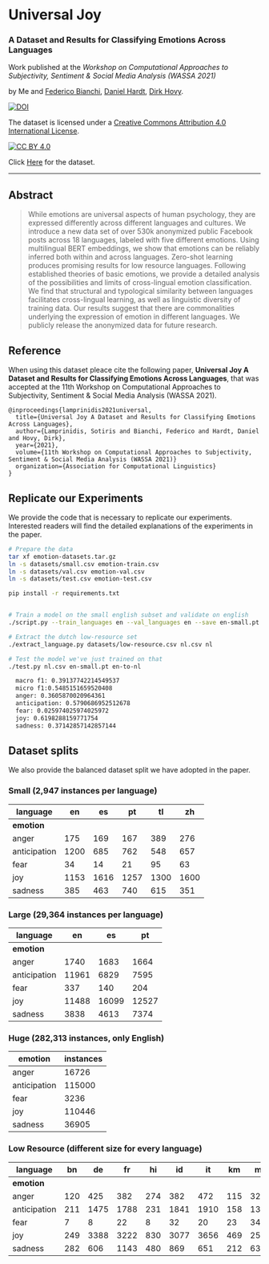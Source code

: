 # Universal Joy
### A Dataset and Results for Classifying Emotions Across Languages

Work published at the *Workshop on Computational Approaches to Subjectivity, Sentiment & Social Media Analysis (WASSA 2021)*


by Me and [Federico Bianchi](https://federicobianchi.io),
[Daniel Hardt](https://www.cbs.dk/en/research/departments-and-centres/department-of-management-society-and-communication/staff/dhamsc),
[Dirk Hovy](http://www.dirkhovy.com).

[![DOI](https://zenodo.org/badge/342584140.svg)](https://zenodo.org/badge/latestdoi/342584140)


The dataset is licensed under a
[Creative Commons Attribution 4.0 International License][cc-by].

[![CC BY 4.0][cc-by-image]][cc-by]

[cc-by]: http://creativecommons.org/licenses/by/4.0/
[cc-by-image]: https://i.creativecommons.org/l/by/4.0/88x31.png

Click [Here](https://github.com/sotlampr/universal-joy/releases/tag/dataset-models) for the dataset.

-----
## Abstract

> While emotions are universal aspects of human psychology, they are expressed differently across different languages and cultures.
> We introduce a new data set of over 530k anonymized public Facebook posts across 18
> languages, labeled with five different emotions. Using multilingual BERT embeddings,
> we show that emotions can be reliably inferred both within and across languages. Zero-shot
> learning produces promising results for low resource languages. Following established theories of basic emotions, we provide a detailed
> analysis of the possibilities and limits of cross-lingual emotion classification. We find that
> structural and typological similarity between languages facilitates cross-lingual learning, as
> well as linguistic diversity of training data.  Our results suggest that there are commonalities underlying the
> expression of emotion in different languages. We publicly release the anonymized data for future research.


## Reference

When using this dataset pleace cite the following paper, **Universal Joy A Dataset and Results for Classifying Emotions Across Languages**, that was accepted at the 11th Workshop on Computational Approaches to Subjectivity, Sentiment & Social Media Analysis (WASSA 2021).

```
@inproceedings{lamprinidis2021universal,
  title={Universal Joy A Dataset and Results for Classifying Emotions Across Languages},
  author={Lamprinidis, Sotiris and Bianchi, Federico and Hardt, Daniel and Hovy, Dirk},
  year={2021},
  volume={11th Workshop on Computational Approaches to Subjectivity, Sentiment & Social Media Analysis (WASSA 2021)}
  organization={Association for Computational Linguistics}
}
```
## Replicate our Experiments

We provide the code that is necessary to replicate our experiments. Interested readers will find the detailed explanations of the experiments in the paper.

```bash
# Prepare the data
tar xf emotion-datasets.tar.gz
ln -s datasets/small.csv emotion-train.csv
ln -s datasets/val.csv emotion-val.csv
ln -s datasets/test.csv emotion-test.csv

pip install -r requirements.txt


# Train a model on the small english subset and validate on english
./script.py --train_languages en --val_languages en --save en-small.pt

# Extract the dutch low-resource set
./extract_language.py datasets/low-resource.csv nl.csv nl

# Test the model we've just trained on that
./test.py nl.csv en-small.pt en-to-nl

  macro f1: 0.39137742214549537
  micro f1:0.5485151659520408
  anger: 0.3605870020964361
  anticipation: 0.5790686952512678
  fear: 0.025974025974025972
  joy: 0.6198288159771754
  sadness: 0.37142857142857144
```

## Dataset splits

We also provide the balanced dataset split we have adopted in the paper.

### Small (2,947 instances per language)

| language     |   en |   es |   pt |   tl |   zh |
|--------------|------|------|------|------|------|
| **emotion**  |      |      |      |      |      |
| anger        |  175 |  169 |  167 |  389 |  276 |
| anticipation | 1200 |  685 |  762 |  548 |  657 |
| fear         |   34 |   14 |   21 |   95 |   63 |
| joy          | 1153 | 1616 | 1257 | 1300 | 1600 |
| sadness      |  385 |  463 |  740 |  615 |  351 |

### Large (29,364 instances per language)

| language     |    en |    es |    pt |
|--------------|-------|-------|-------|
| **emotion**  |       |       |       |
| anger        |  1740 |  1683 |  1664 |
| anticipation | 11961 |  6829 |  7595 |
| fear         |   337 |   140 |   204 |
| joy          | 11488 | 16099 | 12527 |
| sadness      |  3838 |  4613 |  7374 |


### Huge (282,313 instances, only English)

| emotion      |   instances |
|--------------|-------------|
| anger        |       16726 |
| anticipation |      115000 |
| fear         |        3236 |
| joy          |      110446 |
| sadness      |       36905 |

### Low Resource (different size for every language)

| language     |   bn |   de |   fr |   hi |   id |   it |   km |   ms |   my |   nl |   ro |   th |   vi |
|--------------|------|------|------|------|------|------|------|------|------|------|------|------|------|
| **emotion**  |      |      |      |      |      |      |      |      |      |      |      |      |      |
| anger        |  120 |  425 |  382 |  274 |  382 |  472 |  115 |  326 |  177 |  150 |   97 |  244 |  176 |
| anticipation |  211 | 1475 | 1788 |  231 | 1841 | 1910 |  158 | 1344 |  130 |  788 |  560 |  938 | 1137 |
| fear         |    7 |    8 |   22 |    8 |   32 |   20 |   23 |   34 |    9 |   10 |    8 |   21 |   39 |
| joy          |  249 | 3388 | 3222 |  830 | 3077 | 3656 |  469 | 2566 |  412 |  981 |  923 | 2202 | 1982 |
| sadness      |  282 |  606 | 1143 |  480 |  869 |  651 |  212 |  638 |  225 |  272 |  352 |  398 |  622 |

